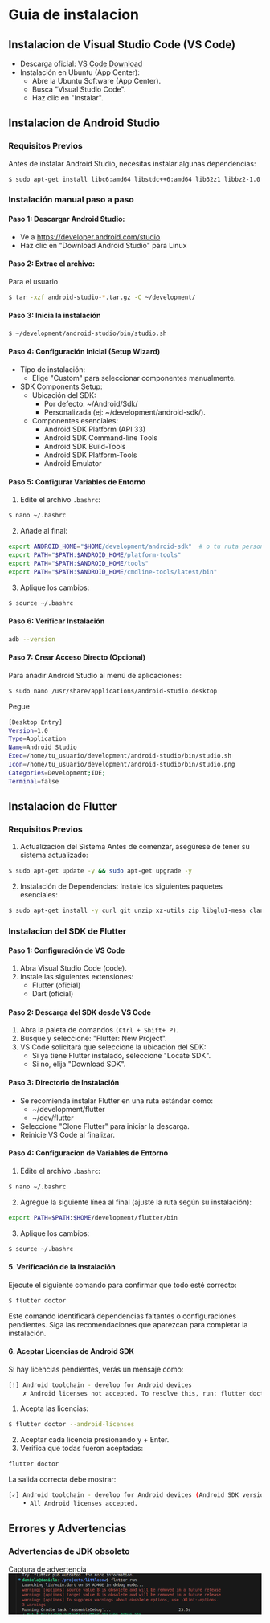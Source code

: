 # Guia de instalacion
## Instalacion de Visual Studio Code (VS Code)
- Descarga oficial: [VS Code Download ](https://code.visualstudio.com/download)
- Instalación en Ubuntu (App Center):
    - Abre la Ubuntu Software (App Center).
    - Busca "Visual Studio Code".
    - Haz clic en "Instalar".
## Instalacion de Android Studio
### Requisitos Previos
Antes de instalar Android Studio, necesitas instalar algunas dependencias:
```bash
$ sudo apt-get install libc6:amd64 libstdc++6:amd64 lib32z1 libbz2-1.0:amd64
```
### Instalación manual paso a paso
#### Paso 1: Descargar Android Studio:
- Ve a https://developer.android.com/studio
- Haz clic en "Download Android Studio" para Linux
#### Paso 2: Extrae el archivo:
Para el usuario 
```bash
$ tar -xzf android-studio-*.tar.gz -C ~/development/
```
#### Paso 3: Inicia la instalación
```bash
$ ~/development/android-studio/bin/studio.sh 
```
#### Paso 4: Configuración Inicial (Setup Wizard)
- Tipo de instalación:
    - Elige "Custom" para seleccionar componentes manualmente.
- SDK Components Setup:
    - Ubicación del SDK:
        - Por defecto: ~/Android/Sdk/
        - Personalizada (ej: ~/development/android-sdk/).
    - Componentes esenciales:
        - Android SDK Platform (API 33)  
        - Android SDK Command-line Tools  
        - Android SDK Build-Tools  
        - Android SDK Platform-Tools  
        - Android Emulator
#### Paso 5: Configurar Variables de Entorno
1. Edite el archivo `.bashrc`:
```bash
$ nano ~/.bashrc
```
2. Añade al final:
```bash
export ANDROID_HOME="$HOME/development/android-sdk"  # o tu ruta personalizada
export PATH="$PATH:$ANDROID_HOME/platform-tools"
export PATH="$PATH:$ANDROID_HOME/tools"
export PATH="$PATH:$ANDROID_HOME/cmdline-tools/latest/bin"
```
3. Aplique los cambios:
```bash
$ source ~/.bashrc
```
#### Paso 6: Verificar Instalación
```bash
adb --version  
```
#### Paso 7: Crear Acceso Directo (Opcional)
Para añadir Android Studio al menú de aplicaciones:
```bash
$ sudo nano /usr/share/applications/android-studio.desktop
```
Pegue
```bash
[Desktop Entry]
Version=1.0
Type=Application
Name=Android Studio
Exec=/home/tu_usuario/development/android-studio/bin/studio.sh
Icon=/home/tu_usuario/development/android-studio/bin/studio.png
Categories=Development;IDE;
Terminal=false
```
## Instalacion de Flutter
### Requisitos Previos
1. Actualización del Sistema
Antes de comenzar, asegúrese de tener su sistema actualizado:
```bash
$ sudo apt-get update -y && sudo apt-get upgrade -y
```
2. Instalación de Dependencias: 
Instale los siguientes paquetes esenciales:
```bash
$ sudo apt-get install -y curl git unzip xz-utils zip libglu1-mesa clang cmake ninja-build libgtk-3-dev
```
### Instalacion del SDK de Flutter
#### Paso 1: Configuración de VS Code
1. Abra Visual Studio Code (code).
2. Instale las siguientes extensiones:
    - Flutter (oficial)
    - Dart (oficial)
#### Paso 2: Descarga del SDK desde VS Code
1. Abra la paleta de comandos `(Ctrl + Shift+ P)`.
2. Busque y seleccione: "Flutter: New Project".
3. VS Code solicitará que seleccione la ubicación del SDK:
    - Si ya tiene Flutter instalado, seleccione "Locate SDK". 
    - Si no, elija "Download SDK".
#### Paso 3: Directorio de Instalación
- Se recomienda instalar Flutter en una ruta estándar como:
    - ~/development/flutter
    - ~/dev/flutter
- Seleccione "Clone Flutter" para iniciar la descarga.
- Reinicie VS Code al finalizar.
#### Paso 4: Configuracion de Variables de Entorno
1. Edite el archivo `.bashrc`:
```bash
$ nano ~/.bashrc
```
2. Agregue la siguiente línea al final (ajuste la ruta según su instalación):
```bash
export PATH=$PATH:$HOME/development/flutter/bin
```
3. Aplique los cambios:
```bash
$ source ~/.bashrc
```
#### 5. Verificación de la Instalación
Ejecute el siguiente comando para confirmar que todo esté correcto:
```bash
$ flutter doctor
```
Este comando identificará dependencias faltantes o configuraciones pendientes. Siga las recomendaciones que aparezcan para completar la instalación.
#### 6. Aceptar Licencias de Android SDK
Si hay licencias pendientes, verás un mensaje como:
```bash
[!] Android toolchain - develop for Android devices
    ✗ Android licenses not accepted. To resolve this, run: flutter doctor --android-licenses
```
1. Acepta las licencias:
```bash
$ flutter doctor --android-licenses
```
2. Aceptar cada licencia presionando y + Enter.
3. Verifica que todas fueron aceptadas:
``` bash
flutter doctor
```
La salida correcta debe mostrar:
```bash
[✓] Android toolchain - develop for Android devices (Android SDK version X.X.X)
    • All Android licenses accepted.
```
## Errores y Advertencias

### Advertencias de JDK obsoleto

Captura de advertencia
<img src="images/warning_java8.png" width="600" >

